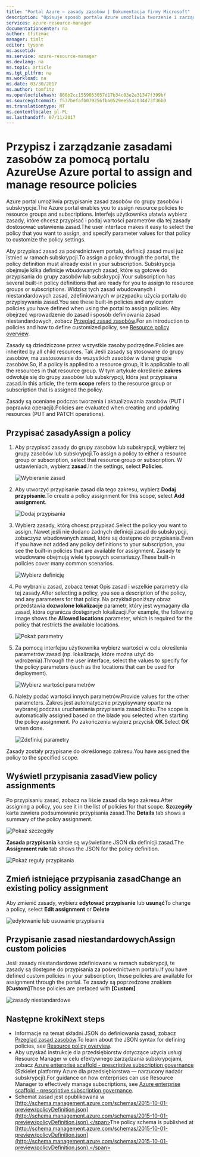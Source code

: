 ```yaml
---
title: "Portal Azure — zasady zasobów | Dokumentacja firmy Microsoft"
description: "Opisuje sposób portalu Azure umożliwia tworzenie i zarządzanie zasadami Menedżera zasobów. Zasady można stosować na grupy zasobów lub subskrypcji."
services: azure-resource-manager
documentationcenter: na
author: tfitzmac
manager: timlt
editor: tysonn
ms.assetid: 
ms.service: azure-resource-manager
ms.devlang: na
ms.topic: article
ms.tgt_pltfrm: na
ms.workload: na
ms.date: 03/30/2017
ms.author: tomfitz
ms.openlocfilehash: 868b2cc1559053057d17b34c03e2e31347f399bf
ms.sourcegitcommit: f537befafb079256fba0529ee554c034d73f36b0
ms.translationtype: MT
ms.contentlocale: pl-PL
ms.lasthandoff: 07/11/2017
---
```

# <a name="use-azure-portal-to-assign-and-manage-resource-policies"></a><span data-ttu-id="67073-104">Przypisz i zarządzanie zasadami zasobów za pomocą portalu Azure</span><span class="sxs-lookup"><span data-stu-id="67073-104">Use Azure portal to assign and manage resource policies</span></span>
<span data-ttu-id="67073-105">Azure portal umożliwia przypisanie zasad zasobów do grupy zasobów i subskrypcje.</span><span class="sxs-lookup"><span data-stu-id="67073-105">The Azure portal enables you to assign resource policies to resource groups and subscriptions.</span></span> <span data-ttu-id="67073-106">Interfejs użytkownika ułatwia wybierz zasady, które chcesz przypisać i podaj wartości parametrów dla tej zasady dostosować ustawienia zasad.</span><span class="sxs-lookup"><span data-stu-id="67073-106">The user interface makes it easy to select the policy that you want to assign, and specify parameter values for that policy to customize the policy settings.</span></span> 

<span data-ttu-id="67073-107">Aby przypisać zasad za pośrednictwem portalu, definicji zasad musi już istnieć w ramach subskrypcji.</span><span class="sxs-lookup"><span data-stu-id="67073-107">To assign a policy through the portal, the policy definition must already exist in your subscription.</span></span> <span data-ttu-id="67073-108">Subskrypcja obejmuje kilka definicje wbudowanych zasad, które są gotowe do przypisania do grupy zasobów lub subskrypcji.</span><span class="sxs-lookup"><span data-stu-id="67073-108">Your subscription has several built-in policy definitions that are ready for you to assign to resource groups or subscriptions.</span></span> <span data-ttu-id="67073-109">Widzisz tych zasad wbudowanych i niestandardowych zasad, zdefiniowanych w przypadku użycia portalu do przypisywania zasad.</span><span class="sxs-lookup"><span data-stu-id="67073-109">You see these built-in policies and any custom policies you have defined when using the portal to assign policies.</span></span> <span data-ttu-id="67073-110">Aby obejrzeć wprowadzenie do zasad i sposób definiowania zasad niestandardowych, zobacz [Przegląd zasad zasobów](resource-manager-policy.md).</span><span class="sxs-lookup"><span data-stu-id="67073-110">For an introduction to policies and how to define customized policy, see [Resource policy overview](resource-manager-policy.md).</span></span>

<span data-ttu-id="67073-111">Zasady są dziedziczone przez wszystkie zasoby podrzędne.</span><span class="sxs-lookup"><span data-stu-id="67073-111">Policies are inherited by all child resources.</span></span> <span data-ttu-id="67073-112">Tak Jeśli zasady są stosowane do grupy zasobów, ma zastosowanie do wszystkich zasobów w danej grupie zasobów.</span><span class="sxs-lookup"><span data-stu-id="67073-112">So, if a policy is applied to a resource group, it is applicable to all the resources in that resource group.</span></span> <span data-ttu-id="67073-113">W tym artykule określenie **zakres** odwołuje się do grupy zasobów lub subskrypcji, która jest przypisana zasad.</span><span class="sxs-lookup"><span data-stu-id="67073-113">In this article, the term **scope** refers to the resource group or subscription that is assigned the policy.</span></span> 

<span data-ttu-id="67073-114">Zasady są oceniane podczas tworzenia i aktualizowania zasobów (PUT i poprawka operacji).</span><span class="sxs-lookup"><span data-stu-id="67073-114">Policies are evaluated when creating and updating resources (PUT and PATCH operations).</span></span>

## <a name="assign-a-policy"></a><span data-ttu-id="67073-115">Przypisać zasady</span><span class="sxs-lookup"><span data-stu-id="67073-115">Assign a policy</span></span>

1. <span data-ttu-id="67073-116">Aby przypisać zasady do grupy zasobów lub subskrypcji, wybierz tej grupy zasobów lub subskrypcji.</span><span class="sxs-lookup"><span data-stu-id="67073-116">To assign a policy to either a resource group or subscription, select that resource group or subscription.</span></span> <span data-ttu-id="67073-117">W ustawieniach, wybierz **zasad**.</span><span class="sxs-lookup"><span data-stu-id="67073-117">In the settings, select **Policies**.</span></span>

   ![Wybieranie zasad](./media/resource-manager-policy-portal/select-policies.png)

2. <span data-ttu-id="67073-119">Aby utworzyć przypisanie zasad dla tego zakresu, wybierz **Dodaj przypisanie**.</span><span class="sxs-lookup"><span data-stu-id="67073-119">To create a policy assignment for this scope, select **Add assignment**.</span></span>

   ![Dodaj przypisania](./media/resource-manager-policy-portal/add-assignment.png)

3. <span data-ttu-id="67073-121">Wybierz zasady, którą chcesz przypisać.</span><span class="sxs-lookup"><span data-stu-id="67073-121">Select the policy you want to assign.</span></span> <span data-ttu-id="67073-122">Nawet jeśli nie dodano żadnych definicji zasad do subskrypcji, zobaczysz wbudowanych zasad, które są dostępne do przypisania.</span><span class="sxs-lookup"><span data-stu-id="67073-122">Even if you have not added any policy definitions to your subscription, you see the built-in policies that are available for assignment.</span></span> <span data-ttu-id="67073-123">Zasady te wbudowane obejmują wiele typowych scenariuszy.</span><span class="sxs-lookup"><span data-stu-id="67073-123">These built-in policies cover many common scenarios.</span></span>

   ![Wybierz definicję](./media/resource-manager-policy-portal/select-definition.png)

4. <span data-ttu-id="67073-125">Po wybraniu zasad, zobacz temat Opis zasad i wszelkie parametry dla tej zasady.</span><span class="sxs-lookup"><span data-stu-id="67073-125">After selecting a policy, you see a description of the policy, and any parameters for that policy.</span></span> <span data-ttu-id="67073-126">Na przykład poniższy obraz przedstawia **dozwolone lokalizacje** parametr, który jest wymagany dla zasad, która ogranicza dostępnych lokalizacji.</span><span class="sxs-lookup"><span data-stu-id="67073-126">For example, the following image shows the **Allowed locations** parameter, which is required for the policy that restricts the available locations.</span></span>

   ![Pokaż parametry](./media/resource-manager-policy-portal/show-parameters.png)

5. <span data-ttu-id="67073-128">Za pomocą interfejsu użytkownika wybierz wartości w celu określenia parametrów zasad (np. lokalizacje, które można użyć do wdrożenia).</span><span class="sxs-lookup"><span data-stu-id="67073-128">Through the user interface, select the values to specify for the policy parameters (such as the locations that can be used for deployment).</span></span>

   ![Wybierz wartości parametrów](./media/resource-manager-policy-portal/select-parameters.png)

6. <span data-ttu-id="67073-130">Należy podać wartości innych parametrów.</span><span class="sxs-lookup"><span data-stu-id="67073-130">Provide values for the other parameters.</span></span> <span data-ttu-id="67073-131">Zakres jest automatycznie przypisywany oparte na wybranej podczas uruchamiania przypisania zasad bloku.</span><span class="sxs-lookup"><span data-stu-id="67073-131">The scope is automatically assigned based on the blade you selected when starting the policy assignment.</span></span> <span data-ttu-id="67073-132">Po zakończeniu wybierz przycisk **OK**.</span><span class="sxs-lookup"><span data-stu-id="67073-132">Select **OK** when done.</span></span>

   ![Zdefiniuj parametry](./media/resource-manager-policy-portal/define-parameters.png)

  <span data-ttu-id="67073-134">Zasady zostały przypisane do określonego zakresu.</span><span class="sxs-lookup"><span data-stu-id="67073-134">You have assigned the policy to the specified scope.</span></span>

## <a name="view-policy-assignments"></a><span data-ttu-id="67073-135">Wyświetl przypisania zasad</span><span class="sxs-lookup"><span data-stu-id="67073-135">View policy assignments</span></span>

<span data-ttu-id="67073-136">Po przypisaniu zasad, zobacz na liście zasad dla tego zakresu.</span><span class="sxs-lookup"><span data-stu-id="67073-136">After assigning a policy, you see it in the list of policies for that scope.</span></span> <span data-ttu-id="67073-137">**Szczegóły** karta zawiera podsumowanie przypisania zasad.</span><span class="sxs-lookup"><span data-stu-id="67073-137">The **Details** tab shows a summary of the policy assignment.</span></span>

![Pokaż szczegóły](./media/resource-manager-policy-portal/show-details.png)

<span data-ttu-id="67073-139">**Zasada przypisania** karcie są wyświetlane JSON dla definicji zasad.</span><span class="sxs-lookup"><span data-stu-id="67073-139">The **Assignment rule** tab shows the JSON for the policy definition.</span></span>

![Pokaż reguły przypisania](./media/resource-manager-policy-portal/show-assignment-rule.png)

## <a name="change-an-existing-policy-assignment"></a><span data-ttu-id="67073-141">Zmień istniejące przypisania zasad</span><span class="sxs-lookup"><span data-stu-id="67073-141">Change an existing policy assignment</span></span>

<span data-ttu-id="67073-142">Aby zmienić zasady, wybierz **edytować przypisanie** lub **usunąć**</span><span class="sxs-lookup"><span data-stu-id="67073-142">To change a policy, select **Edit assignment** or **Delete**</span></span>

![edytowanie lub usuwanie przypisania](./media/resource-manager-policy-portal/edit-delete-policy.png)

## <a name="assign-custom-policies"></a><span data-ttu-id="67073-144">Przypisanie zasad niestandardowych</span><span class="sxs-lookup"><span data-stu-id="67073-144">Assign custom policies</span></span>

<span data-ttu-id="67073-145">Jeśli zasady niestandardowe zdefiniowane w ramach subskrypcji, te zasady są dostępne do przypisania za pośrednictwem portalu.</span><span class="sxs-lookup"><span data-stu-id="67073-145">If you have defined custom policies in your subscription, those policies are available for assignment through the portal.</span></span> <span data-ttu-id="67073-146">Te zasady są poprzedzone znakiem **[Custom]**</span><span class="sxs-lookup"><span data-stu-id="67073-146">Those policies are prefaced with **[Custom]**</span></span>

![zasady niestandardowe](./media/resource-manager-policy-portal/show-custom-policy.png)

## <a name="next-steps"></a><span data-ttu-id="67073-148">Następne kroki</span><span class="sxs-lookup"><span data-stu-id="67073-148">Next steps</span></span>
* <span data-ttu-id="67073-149">Informacje na temat składni JSON do definiowania zasad, zobacz [Przegląd zasad zasobów](resource-manager-policy.md).</span><span class="sxs-lookup"><span data-stu-id="67073-149">To learn about the JSON syntax for defining policies, see [Resource policy overview](resource-manager-policy.md).</span></span>
* <span data-ttu-id="67073-150">Aby uzyskać instrukcje dla przedsiębiorstw dotyczące użycia usługi Resource Manager w celu efektywnego zarządzania subskrypcjami, zobacz [Azure enterprise scaffold - prescriptive subscription governance](resource-manager-subscription-governance.md) (Szkielet platformy Azure dla przedsiębiorstwa — narzucony nadzór subskrypcji).</span><span class="sxs-lookup"><span data-stu-id="67073-150">For guidance on how enterprises can use Resource Manager to effectively manage subscriptions, see [Azure enterprise scaffold - prescriptive subscription governance](resource-manager-subscription-governance.md).</span></span>
* <span data-ttu-id="67073-151">Schemat zasad jest opublikowana w [http://schema.management.azure.com/schemas/2015-10-01-preview/policyDefinition.json](http://schema.management.azure.com/schemas/2015-10-01-preview/policyDefinition.json).</span><span class="sxs-lookup"><span data-stu-id="67073-151">The policy schema is published at [http://schema.management.azure.com/schemas/2015-10-01-preview/policyDefinition.json](http://schema.management.azure.com/schemas/2015-10-01-preview/policyDefinition.json).</span></span> 

